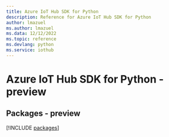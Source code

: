 ```yaml
---
title: Azure IoT Hub SDK for Python
description: Reference for Azure IoT Hub SDK for Python
author: lmazuel
ms.author: lmazuel
ms.data: 12/12/2022
ms.topic: reference
ms.devlang: python
ms.service: iothub
---
```

# Azure IoT Hub SDK for Python - preview
## Packages - preview
[!INCLUDE [packages](iot-hub-index.md)]
